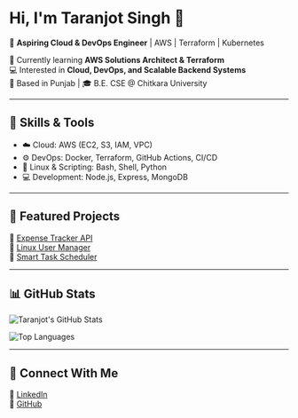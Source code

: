 # Hi, I'm Taranjot Singh 👋  

🚀 **Aspiring Cloud & DevOps Engineer** | AWS | Terraform | Kubernetes  

🌱 Currently learning **AWS Solutions Architect & Terraform**  
💻 Interested in **Cloud, DevOps, and Scalable Backend Systems**  
📍 Based in Punjab | 🎓 B.E. CSE @ Chitkara University  

---

## 🔹 Skills & Tools
- ☁️ Cloud: AWS (EC2, S3, IAM, VPC)  
- ⚙️ DevOps: Docker, Terraform, GitHub Actions, CI/CD  
- 🐧 Linux & Scripting: Bash, Shell, Python  
- 💻 Development: Node.js, Express, MongoDB  

---

## 🔹 Featured Projects
📌 [Expense Tracker API](https://github.com/Taranjot13/expense-tracker-api)  
📌 [Linux User Manager](https://github.com/Taranjot13/linux-user-manager)  
📌 [Smart Task Scheduler](https://github.com/Taranjot13/smart-task-scheduler)  

---

## 📊 GitHub Stats
![Taranjot's GitHub Stats](https://github-readme-stats.vercel.app/api?username=Taranjot13&show_icons=true&theme=tokyonight)

![Top Languages](https://github-readme-stats.vercel.app/api/top-langs/?username=Taranjot13&layout=compact&theme=tokyonight)

---

## 🔗 Connect With Me
💼 [LinkedIn](https://linkedin.com/in/taranjot13)  
📂 [GitHub](https://github.com/Taranjot13)  

